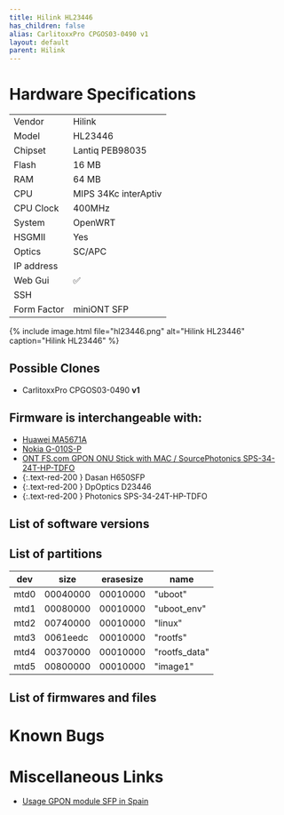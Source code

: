```yaml
---
title: Hilink HL23446
has_children: false
alias: CarlitoxxPro CPGOS03-0490 v1
layout: default
parent: Hilink
---
```


# Hardware Specifications

|             |                      |
| ----------- | -------------------- |
| Vendor      | Hilink               |
| Model       | HL23446              |
| Chipset     | Lantiq PEB98035      |
| Flash       | 16 MB                |
| RAM         | 64 MB                |
| CPU         | MIPS 34Kc interAptiv |
| CPU Clock   | 400MHz               |
| System      | OpenWRT              |
| HSGMII      | Yes                  |
| Optics      | SC/APC               |
| IP address  |                      |
| Web Gui     | ✅                   |
| SSH         |                      |
| Form Factor | miniONT SFP          |

{% include image.html file="hl23446.png" alt="Hilink HL23446" caption="Hilink HL23446" %}

## Possible Clones
- CarlitoxxPro CPGOS03-0490 **v1**

## Firmware is interchangeable with:

- [Huawei MA5671A](/ont-huawei-ma5671a)
- [Nokia G-010S-P](/ont-nokia-g-010s-p)
- [ONT FS.com GPON ONU Stick with MAC / SourcePhotonics SPS-34-24T-HP-TDFO](/ont-fs-com-gpon-onu-stick-with-mac)
- {:.text-red-200 } Dasan H650SFP 
- {:.text-red-200 } DpOptics D23446    
- {:.text-red-200 } Photonics SPS-34-24T-HP-TDFO

## List of software versions
## List of partitions

| dev  | size     | erasesize | name          |
| ---- | -------- | --------- | ------------- |
| mtd0 | 00040000 | 00010000  | "uboot"       |
| mtd1 | 00080000 | 00010000  | "uboot_env"   |
| mtd2 | 00740000 | 00010000  | "linux"       |
| mtd3 | 0061eedc | 00010000  | "rootfs"      |
| mtd4 | 00370000 | 00010000  | "rootfs_data" |
| mtd5 | 00800000 | 00010000  | "image1"      |

## List of firmwares and files
# Known Bugs
# Miscellaneous Links

- [Usage GPON module SFP in Spain](https://forum.mikrotik.com/viewtopic.php?t=116364&start=300)

